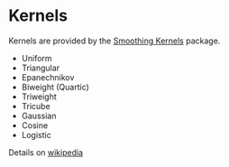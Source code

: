 # Kernels

Kernels are provided by the [Smoothing Kernels](https://github.com/johnmyleswhite/SmoothingKernels.jl) package.

* Uniform
* Triangular
* Epanechnikov
* Biweight (Quartic)
* Triweight
* Tricube
* Gaussian
* Cosine
* Logistic

Details on [wikipedia](http://en.wikipedia.org/wiki/Kernel_(statistics)#Kernel_functions_in_common_use)

